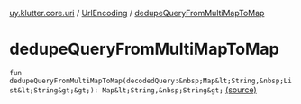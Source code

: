 [uy.klutter.core.uri](../index.md) / [UrlEncoding](index.md) / [dedupeQueryFromMultiMapToMap](.)


# dedupeQueryFromMultiMapToMap

`fun dedupeQueryFromMultiMapToMap(decodedQuery:&nbsp;Map&lt;String,&nbsp;List&lt;String&gt;&gt;): Map&lt;String,&nbsp;String&gt;` [(source)](https://github.com/kohesive/klutter/blob/master/core-jdk6/src/main/kotlin/uy/klutter/core/uri/UrlEncoding.kt#L467)



